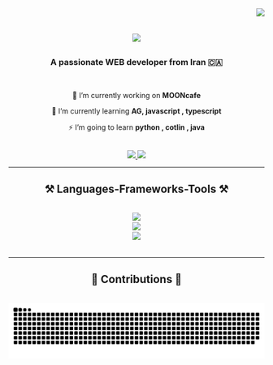 <img align="right" src="https://visitor-badge.laobi.icu/badge?page_id=hosseincharchianh.hosseincharchianh" />

<h1 align="center">
    <img src="https://readme-typing-svg.herokuapp.com/?font=Righteous&size=35&center=true&vCenter=true&width=500&height=70&duration=4000&lines=Hi+There!+👋;+I'm+Hossein+Charchian!;" />
</h1>

<h3 align="center">A passionate WEB developer from Iran 🇨🇦</h3>

<br/>

<div align="center">
 
 🔭 I’m currently working on **MOONcafe**
 
 🌱 I’m currently learning **AG, javascript , typescript**


⚡ I’m going to learn **python , cotlin , java**

 </div>

<br/>

 <div align="center"> 
  <a href="mailto:hosseincharchian@gmail.com">
    <img src="https://img.shields.io/badge/Gmail-333333?style=for-the-badge&logo=gmail&logoColor=red" />
  </a>
  <a href="https://linkedin.com/in/hossein-charchian-57463b282" target="_blank">
    <img src="https://img.shields.io/badge/LinkedIn-0077B5?style=for-the-badge&logo=linkedin&logoColor=white" target="_blank" />
  </a>
</div>


 <hr/>


<h2 align="center">⚒️ Languages-Frameworks-Tools ⚒️</h2>
<br/>
<div align="center">
    <img src="https://skillicons.dev/icons?i=vscode,github,git" />
    <br/>
    <img src="https://skillicons.dev/icons?i=html,css,nodejs,python,javascript,typescript,cs" />
    <br/>
    <img src="https://skillicons.dev/icons?i=ps,ai,figma" /><br>
</div>

<br/>
<hr/>

<div align="center">
  <h2> 🐍  Contributions 🐍 </h2>
  <br>
  <img alt="snake" src="https://raw.githubusercontent.com/salesp07/salesp07/output/github-contribution-grid-snake.svg" />
  
  <br/><br/><br/>
</div>
